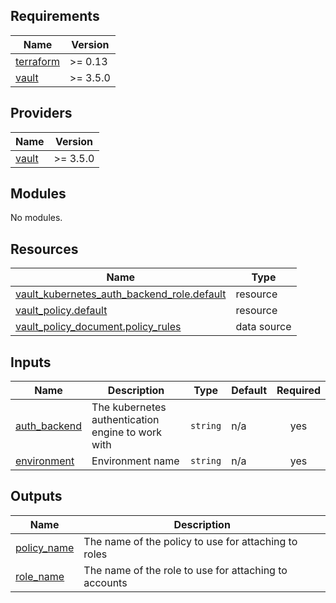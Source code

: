 ## Requirements

| Name | Version |
|------|---------|
| <a name="requirement_terraform"></a> [terraform](#requirement\_terraform) | >= 0.13 |
| <a name="requirement_vault"></a> [vault](#requirement\_vault) | >= 3.5.0 |

## Providers

| Name | Version |
|------|---------|
| <a name="provider_vault"></a> [vault](#provider\_vault) | >= 3.5.0 |

## Modules

No modules.

## Resources

| Name | Type |
|------|------|
| [vault_kubernetes_auth_backend_role.default](https://registry.terraform.io/providers/hashicorp/vault/3.5.0/docs/resources/kubernetes_auth_backend_role) | resource |
| [vault_policy.default](https://registry.terraform.io/providers/hashicorp/vault/3.5.0/docs/resources/policy) | resource |
| [vault_policy_document.policy_rules](https://registry.terraform.io/providers/hashicorp/vault/3.5.0/docs/data-sources/policy_document) | data source |

## Inputs

| Name | Description | Type | Default | Required |
|------|-------------|------|---------|:--------:|
| <a name="input_auth_backend"></a> [auth\_backend](#input\_auth\_backend) | The kubernetes authentication engine to work with | `string` | n/a | yes |
| <a name="input_environment"></a> [environment](#input\_environment) | Environment name | `string` | n/a | yes |

## Outputs

| Name | Description |
|------|-------------|
| <a name="output_policy_name"></a> [policy\_name](#output\_policy\_name) | The name of the policy to use for attaching to roles |
| <a name="output_role_name"></a> [role\_name](#output\_role\_name) | The name of the role to use for attaching to accounts |

